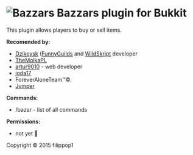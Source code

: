 # ![Bazzars](http://i.imgur.com/e5o2dj9.png) Bazzars plugin for Bukkit

This plugin allows players to buy or sell items.

__Recomended by:__
* [Dzikoysk](https://github.com/Dzikoysk) ([FunnyGuilds](https://github.com/Dzikoysk/FunnyGuilds) and [WildSkript](https://github.com/Dzikoysk/WildSkript) developer
* [TheMolkaPL](https://github.com/TheMolkaPL)
* [artur9010](https://github.com/artur9010) - web developer
* [joda17](https://github.com/joda17)
* ForeverAloneTeam™©.
* [Jvmper](https://github.com/Zahusek)

__Commands:__
* /bazar - list of all commands

__Permissions:__
* not yet :banana:


Copyright :copyright: 2015 filippop1
